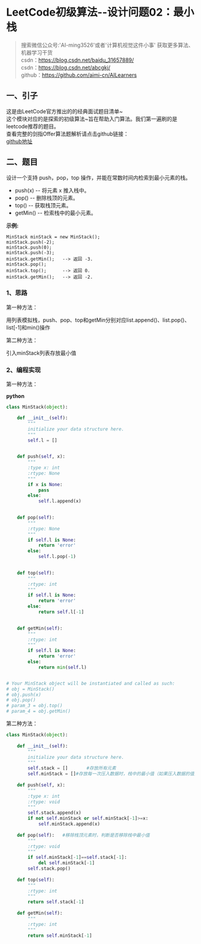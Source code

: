 # LeetCode初级算法--设计问题02：最小栈

> 搜索微信公众号:'AI-ming3526'或者'计算机视觉这件小事' 获取更多算法、机器学习干货  
> csdn：https://blog.csdn.net/baidu_31657889/  
> csdn：https://blog.csdn.net/abcgkj/  
> github：https://github.com/aimi-cn/AILearners

## 一、引子

这是由LeetCode官方推出的的经典面试题目清单~  
这个模块对应的是探索的初级算法~旨在帮助入门算法。我们第一遍刷的是leetcode推荐的题目。  
查看完整的剑指Offer算法题解析请点击github链接：  
[github地址](https://github.com/aimi-cn/AILearners/tree/master/blog/Algorithm/leetcode/primary_algorithms)

## 二、题目

设计一个支持 push，pop，top 操作，并能在常数时间内检索到最小元素的栈。

- push(x) -- 将元素 x 推入栈中。
- pop() -- 删除栈顶的元素。
- top() -- 获取栈顶元素。
- getMin() -- 检索栈中的最小元素。

**示例:**

```
MinStack minStack = new MinStack();
minStack.push(-2);
minStack.push(0);
minStack.push(-3);
minStack.getMin();   --> 返回 -3.
minStack.pop();
minStack.top();      --> 返回 0.
minStack.getMin();   --> 返回 -2.
```

### 1、思路

第一种方法：

用列表模拟栈，push、pop、top和getMin分别对应list.append()、list.pop()、list[-1]和min()操作

第二种方法：

引入minStack列表存放最小值

### 2、编程实现

第一种方法：

**python**

```python
class MinStack(object):

    def __init__(self):
        """
        initialize your data structure here.
        """
        self.l = []
        

    def push(self, x):
        """
        :type x: int
        :rtype: None
        """
        if x is None:
            pass
        else:
            self.l.append(x)
        

    def pop(self):
        """
        :rtype: None
        """
        if self.l is None:
            return 'error'
        else:
            self.l.pop(-1)
        

    def top(self):
        """
        :rtype: int
        """
        if self.l is None:
            return 'error'
        else:
            return self.l[-1]
        

    def getMin(self):
        """
        :rtype: int
        """
        if self.l is None:
            return 'error'
        else:
            return min(self.l)


# Your MinStack object will be instantiated and called as such:
# obj = MinStack()
# obj.push(x)
# obj.pop()
# param_3 = obj.top()
# param_4 = obj.getMin()
```

第二种方法：

```python
class MinStack(object):
 
    def __init__(self):
        """
        initialize your data structure here.
        """
        self.stack = []       #存放所有元素
        self.minStack = []#存放每一次压入数据时，栈中的最小值（如果压入数据的值大于栈中的最小值就不需要重复压入最小值，小于或者等于栈中最小值则需要压入）
 
    def push(self, x):
        """
        :type x: int
        :rtype: void
        """
        self.stack.append(x)
        if not self.minStack or self.minStack[-1]>=x:
            self.minStack.append(x)
 
    def pop(self):   #移除栈顶元素时，判断是否移除栈中最小值
        """
        :rtype: void
        """
        if self.minStack[-1]==self.stack[-1]:
            del self.minStack[-1]
        self.stack.pop()
 
    def top(self):
        """
        :rtype: int
        """
        return self.stack[-1]
        
    def getMin(self):
        """
        :rtype: int
        """
        return self.minStack[-1]
```